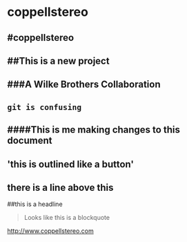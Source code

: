 coppellstereo
=============

#coppellstereo
---
##This is a new project
---
###A Wilke Brothers Collaboration
---
`git is confusing`
---
####This is me making changes to this document
---
'this is outlined like a button'
---
there is a line above this
---
##this is a headline
>Looks like this is a blockquote

http://www.coppellstereo.com
